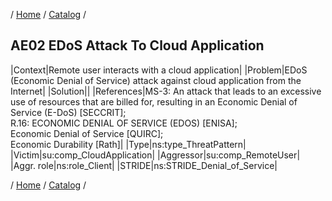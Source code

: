 / [Home](/acctp/) / [Catalog](/acctp/catalog/) /

## AE02 EDoS Attack To Cloud Application

|Context|Remote user interacts with a cloud application|
|Problem|EDoS (Economic Denial of Service) attack against cloud application from the Internet|
|Solution||
|References|MS-3: An attack that leads to an excessive use of resources that are billed for, resulting in an Economic Denial of Service (E-DoS) [SECCRIT];<br /> R.16: ECONOMIC DENIAL OF SERVICE (EDOS) [ENISA];<br /> Economic Denial of Service [QUIRC];<br /> Economic Durability [Rath]|
|Type|ns:type_ThreatPattern|
|Victim|su:comp_CloudApplication|
|Aggressor|su:comp_RemoteUser|
|Aggr. role|ns:role_Client|
|STRIDE|ns:STRIDE_Denial_of_Service|

/ [Home](/acctp/) / [Catalog](/acctp/catalog/) /
